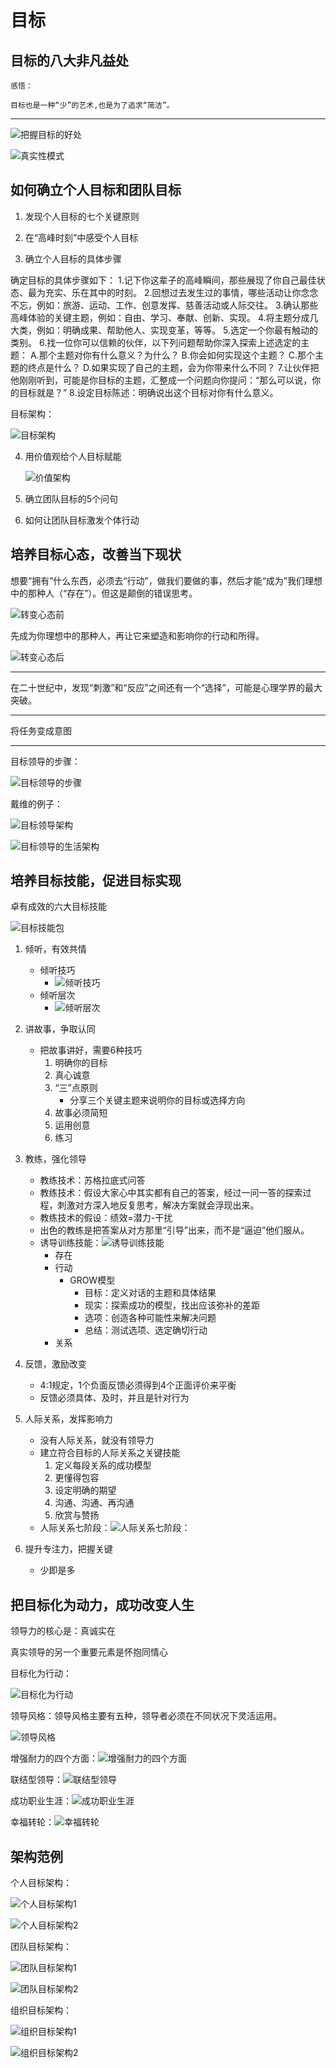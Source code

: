 # 目标
## 目标的八大非凡益处

```
感悟：

目标也是一种“少”的艺术,也是为了追求“简洁”。

```

---

![把握目标的好处](.assets/目标/把握目标的好处.png)

![真实性模式](.assets/目标/真实性模式.png)

## 如何确立个人目标和团队目标

1. 发现个人目标的七个关键原则

2. 在“高峰时刻”中感受个人目标

3. 确立个人目标的具体步骤

确定目标的具体步骤如下：
1.记下你这辈子的高峰瞬间，那些展现了你自己最佳状态、最为充实、乐在其中的时刻。
2.回想过去发生过的事情，哪些活动让你念念不忘，例如：旅游、运动、工作、创意发挥、慈善活动或人际交往。
3.确认那些高峰体验的关键主题，例如：自由、学习、奉献、创新、实现。
4.将主题分成几大类，例如：明确成果、帮助他人、实现变革，等等。
5.选定一个你最有触动的类别。
6.找一位你可以信赖的伙伴，以下列问题帮助你深入探索上述选定的主题：
A.那个主题对你有什么意义？为什么？
B.你会如何实现这个主题？
C.那个主题的终点是什么？
D.如果实现了自己的主题，会为你带来什么不同？
7.让伙伴把他刚刚听到，可能是你目标的主题，汇整成一个问题向你提问：“那么可以说，你的目标就是？”
8.设定目标陈述：明确说出这个目标对你有什么意义。

目标架构：

![目标架构](.assets/目标/目标架构.png)

4. 用价值观给个人目标赋能

   ![价值架构](.assets/目标/价值架构.png)

5. 确立团队目标的5个问句

6. 如何让团队目标激发个体行动

## 培养目标心态，改善当下现状

想要“拥有”什么东西，必须去“行动”，做我们要做的事，然后才能“成为”我们理想中的那种人（“存在”）。但这是颠倒的错误思考。

![转变心态前](.assets/目标/转变心态前.png)

先成为你理想中的那种人，再让它来塑造和影响你的行动和所得。

![转变心态后](.assets/目标/转变心态前后.png)

---

在二十世纪中，发现“刺激”和“反应”之间还有一个“选择”，可能是心理学界的最大突破。

---

将任务变成意图

---

目标领导的步骤：

![目标领导的步骤](.assets/目标/目标领导的步骤.png)

戴维的例子：

![目标领导架构](.assets/目标/目标领导架构.png)

![目标领导的生活架构](.assets/目标/目标领导的生活架构.png)

## 培养目标技能，促进目标实现

卓有成效的六大目标技能

![目标技能包](.assets/目标/目标技能包.png)

1. 倾听，有效共情

   * 倾听技巧
     * ![倾听技巧](.assets/目标/倾听技巧.png)
   * 倾听层次
     * ![倾听层次](.assets/目标/倾听层次.png)
2. 讲故事，争取认同
   * 把故事讲好，需要6种技巧
     1. 明确你的目标
     2. 真心诚意
     3. “三”点原则
        * 分享三个关键主题来说明你的目标或选择方向
     4. 故事必须简短
     5. 运用创意
     6. 练习
3. 教练，强化领导
   * 教练技术：苏格拉底式问答
   * 教练技术：假设大家心中其实都有自己的答案，经过一问一答的探索过程，刺激对方深入地反复思考，解决方案就会浮现出来。
   * 教练技术的假设：绩效=潜力-干扰
   * 出色的教练是把答案从对方那里“引导”出来，而不是“逼迫”他们服从。
   * 诱导训练技能：![诱导训练技能](.assets/目标/诱导训练技能.png)
     * 存在
     * 行动
       * GROW模型
         * 目标：定义对话的主题和具体结果
         * 现实：探索成功的模型，找出应该弥补的差距
         * 选项：创造各种可能性来解决问题
         * 总结：测试选项、选定确切行动
     * 关系
4. 反馈，激励改变
   * 4:1规定，1个负面反馈必须得到4个正面评价来平衡
   * 反馈必须具体、及时，并且是针对行为
5. 人际关系，发挥影响力
   * 没有人际关系，就没有领导力
   * 建立符合目标的人际关系之关键技能
     1. 定义每段关系的成功模型
     2. 更懂得包容
     3. 设定明确的期望
     4. 沟通、沟通、再沟通
     5. 欣赏与赞扬
   * 人际关系七阶段：![人际关系七阶段：](.assets/目标/人际关系七阶段：.png)
6. 提升专注力，把握关键
   * 少即是多

## 把目标化为动力，成功改变人生

领导力的核心是：真诚实在

真实领导的另一个重要元素是怀抱同情心

目标化为行动：

![目标化为行动](.assets/目标/目标化为行动.png)

领导风格：领导风格主要有五种，领导者必须在不同状况下灵活运用。

![领导风格](.assets/目标/领导风格.png)

增强耐力的四个方面：![增强耐力的四个方面](.assets/目标/增强耐力的四个方面.png)

联结型领导：![联结型领导](.assets/目标/联结型领导.png)

成功职业生涯：![成功职业生涯](.assets/目标/成功职业生涯.png)

幸福转轮：![幸福转轮](.assets/目标/幸福转轮.png)





## 架构范例

个人目标架构：

![个人目标架构1](.assets/目标/个人目标架构1.png)

![个人目标架构2](.assets/目标/个人目标架构2.png)

团队目标架构：

![团队目标架构1](.assets/目标/团队目标架构1.png)

![团队目标架构2](.assets/目标/团队目标架构2.png)

组织目标架构：

![组织目标架构1](.assets/目标/组织目标架构1.png)

![组织目标架构2](.assets/目标/组织目标架构2.png)
